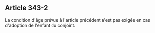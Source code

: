 Article 343-2
----
La condition d'âge prévue à l'article précédent n'est pas exigée en cas
d'adoption de l'enfant du conjoint.
